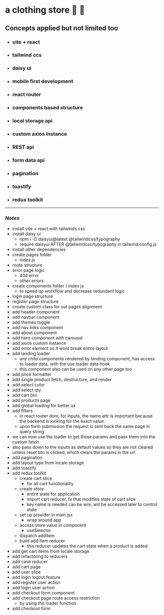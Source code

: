 <a name="custom_anchor_name"></a>

# a clothing store :shirt: :jeans:

## Concepts applied but not limited too

- ### vite + react
- ### tailwind ccs
- ### daisy ui
- ### mobile first development
- ### react router
- ### components based structure
- ### local storage api
- ### custom axios instance
- ### REST api
- ### form data api
- ### pagination
- ### toastify
- ### redux toolkit

---

### _Notes_

- install vite + react with tailwinds css
- install daisy ui
  - npm i -D daisyui@latest @tailwindcss/typography
  - require daisyui AFTER @tailwindcss/typography in tailwind.config.js
- install other dependencies
- create pages folder
  - index.js
- route structure
- error page logic
  - 404 error
  - other errors
- create components folder / index js
  - to speed up workflow and decrease redundant logic
- login page structure
- register page structure
- create custom class for out pages alignment
- add header component
- add navbar component
- add themes toggle
- add nav links component
- add about component
- add hero component with carousel
- add axios custom instance
- add error element so it wont break entire layout
- add landing loader
  - any child components rendered by landing component, has access to loader data, with the use loader data hook
  - this component also can be used on any other page too
- add price formatter
- add single product fetch, destructure, and render
- add select color
- add select qty
- add cart btn
- add products page
- add global loading for better ux
- add filters
  - in react router dom; for inputs, the name attr is important because the backend is looking for the exact value.
  - upon form submission the request is sent back the same page in query string
- we can now use the loader to get those params and pass them into the custom fetch
- also pass down to the inputs as default values so they are not cleared unless reset btn is clicked, which clears the params in the url
- add pagination
- add layout type from locale storage
- add toastify
- add redux toolkit
  - create cart slice
    - for all cart functionality
  - create store
    - entire state for application
    - import cart reducer, fx that modifies state of cart slice
    - key name is needed can be w/e, will be accessed later to control state
  - set up provider in main jsx
    - wrap around app
  - access store value in component
    - useSelector
  - dispatch addItem
  - build add item reducer
    - this reducer updates the cart state when a product is added
- add get cart items from locale storage
- add refactoring to reducers
- add case reducer
- add cart page
- add user slice
- add login logout feature
- add register user action
- add login user action
- add checkout form component
- add checkout page route access restriction
  - by using the loader function
- add checkout form
